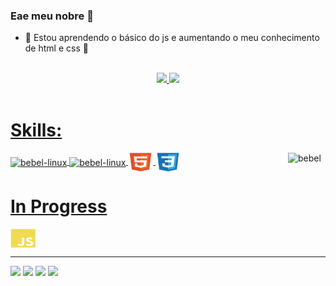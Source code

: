 ### Eae meu nobre 👋

- 🌱 Estou aprendendo o básico do js e aumentando o meu conhecimento de html e css 🤙

<br>
<div align="center">
  <a href="https://github.com/Bebel132">
  <img height="150em" src="https://github-readme-stats.vercel.app/api?username=Bebel132&show_icons=true&theme=dracula&include_all_commits=true&count_private=true"/>
  <img height="150em" src="https://github-readme-stats.vercel.app/api/top-langs/?username=Bebel132&layout=compact&langs_count=7&theme=dracula"/>
</div>
<br>
<div style="display: inline_block; align-items: center;">
  <h1>Skills: </h1>
  <img align="center" alt="bebel-linux" height="30" width="40" src="https://cdn.jsdelivr.net/gh/devicons/devicon/icons/linux/linux-original.svg"/>
  <img align="center" alt="bebel-linux" height="30" width="40" src="https://cdn.jsdelivr.net/gh/devicons/devicon/icons/windows8/windows8-original.svg"/>
  <img align="center" alt="bebel-HTML" height="30" width="40" src="https://raw.githubusercontent.com/devicons/devicon/master/icons/html5/html5-original.svg">
  <img align="center" alt="bebel-CSS" height="30" width="40" src="https://raw.githubusercontent.com/devicons/devicon/master/icons/css3/css3-original.svg">
  <img align="right" alt="bebel" height="50" width="60" src="https://media.discordapp.net/attachments/805860115814940713/895292484261920818/unknown.png">
  <h1>In Progress</h1>
  <img align="center" alt="bebel-Js" height="30" width="40" src="https://raw.githubusercontent.com/devicons/devicon/master/icons/javascript/javascript-plain.svg">
</div>
  
<hr>
  
<div> 
  <a href="https://www.instagram.com/bebenio132/" target="_blank"><img src="https://img.shields.io/badge/-Instagram-%23E4405F?style=for-the-badge&logo=instagram&logoColor=white" target="_blank"></a>
 <a href="https://discord.gg/9u9MRCq9Sx" target="_blank"><img src="https://img.shields.io/badge/Discord-7289DA?style=for-the-badge&logo=discord&logoColor=white" target="_blank"></a> 
  <a href ="mailto:emanuel2005batista@gmail.com"><img src="https://img.shields.io/badge/-Gmail-%23333?style=for-the-badge&logo=gmail&logoColor=white" target="_blank"></a>
  <a href ="https://steamcommunity.com/id/monke_monke/"><img src="https://img.shields.io/badge/Steam-000000?style=for-the-badge&logo=steam&logoColor=white" target="_blank"></a>
  
 
</div>
